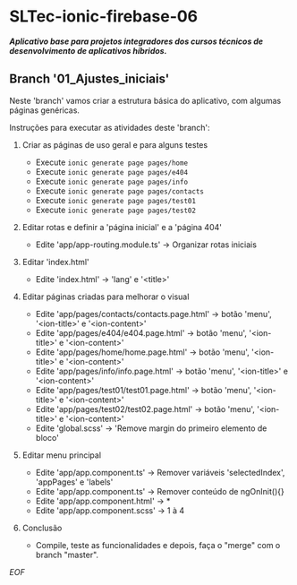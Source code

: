# SLTec-ionic-firebase-06

__*Aplicativo base para projetos integradores dos cursos técnicos de desenvolvimento de aplicativos híbridos.*__

## Branch '01_Ajustes_iniciais'

Neste 'branch' vamos criar a estrutura básica do aplicativo, com algumas páginas genéricas.

Instruções para executar as atividades deste 'branch':

1) Criar as páginas de uso geral e para alguns testes

    - Execute ``ionic generate page pages/home``
    - Execute ``ionic generate page pages/e404``
    - Execute ``ionic generate page pages/info``
    - Execute ``ionic generate page pages/contacts``
    - Execute ``ionic generate page pages/test01``
    - Execute ``ionic generate page pages/test02``

2) Editar rotas e definir a 'página inicial' e a 'página 404'

    - Edite 'app/app-routing.module.ts' &rarr; Organizar rotas iniciais

3) Editar 'index.html'

    - Edite 'index.html' &rarr; 'lang' e '&lt;title&gt;'

4) Editar páginas criadas para melhorar o visual

    - Edite 'app/pages/contacts/contacts.page.html' &rarr; botão 'menu', '&lt;ion-title&gt;' e '&lt;ion-content&gt;'
    - Edite 'app/pages/e404/e404.page.html' &rarr; botão 'menu', '&lt;ion-title&gt;' e '&lt;ion-content&gt;'
    - Edite 'app/pages/home/home.page.html' &rarr; botão 'menu', '&lt;ion-title&gt;' e '&lt;ion-content&gt;'
    - Edite 'app/pages/info/info.page.html' &rarr; botão 'menu', '&lt;ion-title&gt;' e '&lt;ion-content&gt;'
    - Edite 'app/pages/test01/test01.page.html' &rarr; botão 'menu', '&lt;ion-title&gt;' e '&lt;ion-content&gt;'
    - Edite 'app/pages/test02/test02.page.html' &rarr; botão 'menu', '&lt;ion-title&gt;' e '&lt;ion-content&gt;'
    - Edite 'global.scss' &rarr; 'Remove margin do primeiro elemento de bloco'

5) Editar menu principal

    - Edite 'app/app.component.ts' &rarr; Remover variáveis 'selectedIndex', 'appPages' e 'labels'
    - Edite 'app/app.component.ts' &rarr; Remover conteúdo de ngOnInit(){}
    - Edite 'app/app.component.html' &rarr; *
    - Edite 'app/app.component.scss' &rarr; 1 à 4

6) Conclusão

    - Compile, teste as funcionalidades e depois, faça o "merge" com o branch "master".

*EOF*
